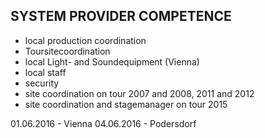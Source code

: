 ## SYSTEM PROVIDER COMPETENCE

+ local production coordination
+ Toursitecoordination
+ local Light- and Soundequipment (Vienna)
+ local staff
+ security
+ site coordination on tour 2007 and 2008, 2011 and 2012
+ site coordination and stagemanager on tour 2015

01.06.2016 - Vienna
04.06.2016 - Podersdorf